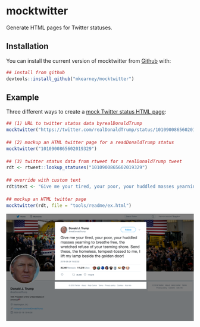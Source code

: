 
<!-- README.md is generated from README.Rmd. Please edit that file -->

# mocktwitter

Generate HTML pages for Twitter statuses.

## Installation

You can install the current version of mocktwitter from
[Github](https://github.com) with:

``` r
## install from github
devtools::install_github("mkearney/mocktwitter")
```

## Example

Three different ways to create a [mock Twitter status HTML
page](tools/readme/ex.html):

``` r
## (1) URL to twitter status data byrealDonaldTrump
mocktwitter("https://twitter.com/realDonaldTrump/status/1010900865602019329")

## (2) mockup an HTML twitter page for a readDonaldTrump status
mocktwitter("1010900865602019329")

## (3) twitter status data from rtweet for a realDonaldTrump tweet
rdt <- rtweet::lookup_statuses("1010900865602019329")

## override with custom text
rdt$text <- "Give me your tired, your poor, your huddled masses yearning to breathe free, the wretched refuse of your teeming shore. Send these, the homeless, tempest-tossed to me, I lift my lamp beside the golden door!"

## mockup an HTML twitter page
mocktwitter(rdt, file = "tools/readme/ex.html")
```

<p align="center">

<img src="tools/readme/ex.png" >

</p>
